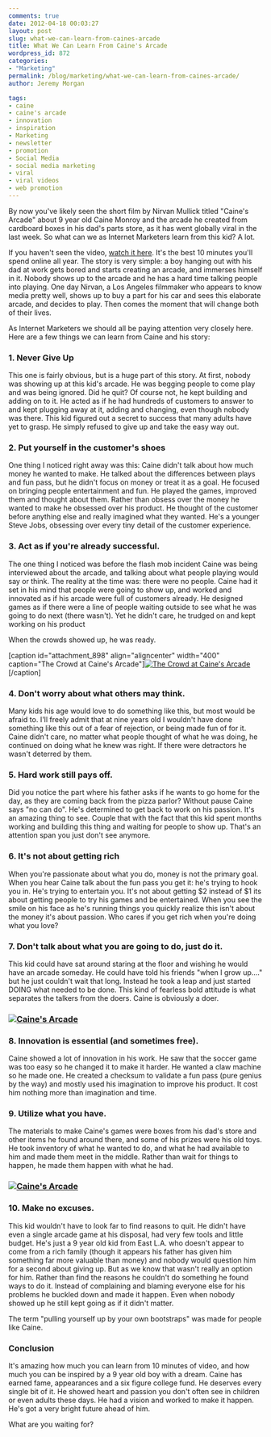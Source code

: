 ```yaml
---
comments: true
date: 2012-04-18 00:03:27
layout: post
slug: what-we-can-learn-from-caines-arcade
title: What We Can Learn From Caine's Arcade
wordpress_id: 872
categories:
- "Marketing"
permalink: /blog/marketing/what-we-can-learn-from-caines-arcade/
author: Jeremy Morgan

tags:
- caine
- caine's arcade
- innovation
- inspiration
- Marketing
- newsletter
- promotion
- Social Media
- social media marketing
- viral
- viral videos
- web promotion
---
```


By now you've likely seen the short film by Nirvan Mullick titled "Caine's Arcade" about 9 year old Caine Monroy and the arcade he created from cardboard boxes in his dad's parts store, as it has went globally viral in the last week. So what can we as Internet Marketers learn from this kid? A lot.





If you haven't seen the video, [watch it here](http://www.cainesarcade.com/). It's the best 10 minutes you'll spend online all year. The story is very simple: a boy hanging out with his dad at work gets bored and starts creating an arcade, and immerses himself in it. Nobody shows up to the arcade and he has a hard time talking people into playing. One day Nirvan, a Los Angeles filmmaker who appears to know media pretty well, shows up to buy a part for his car and sees this elaborate arcade, and decides to play. Then comes the moment that will change both of their lives.

As Internet Marketers we should all be paying attention very closely here. Here are a few things we can learn from Caine and his story:


### 1. Never Give Up


This one is fairly obvious, but is a huge part of this story. At first, nobody was showing up at this kid's arcade. He was begging people to come play and was being ignored. Did he quit? Of course not, he kept building and adding on to it. He acted as if he had hundreds of customers to answer to and kept plugging away at it, adding and changing, even though nobody was there. This kid figured out a secret to success that many adults have yet to grasp. He simply refused to give up and take the easy way out.




### 2. Put yourself in the customer's shoes


One thing I noticed right away was this: Caine didn't talk about how much money he wanted to make. He talked about the differences between plays and fun pass, but he didn't focus on money or treat it as a goal. He focused on bringing people entertainment and fun. He played the games, improved them and thought about them. Rather than obsess over the money he wanted to make he obsessed over his product. He thought of the customer before anything else and really imagined what they wanted. He's a younger Steve Jobs, obsessing over every tiny detail of the customer experience.




### 3. Act as if you're already successful.


The one thing I noticed was before the flash mob incident Caine was being interviewed about the arcade, and talking about what people playing would say or think. The reality at the time was: there were no people. Caine had it set in his mind that people were going to show up, and worked and innovated as if his arcade were full of customers already. He designed games as if there were a line of people waiting outside to see what he was going to do next (there wasn't). Yet he didn't care, he trudged on and kept working on his product

When the crowds showed up, he was ready.

[caption id="attachment_898" align="aligncenter" width="400" caption="The Crowd at Caine's Arcade"][![The Crowd at Caine's Arcade](http://jeremymorgan.s3.amazonaws.com/wp-content/uploads/2012/04/caines-arcade.jpg)](http://jeremymorgan.s3.amazonaws.com/wp-content/uploads/2012/04/caines-arcade.jpg)[/caption]




### 4. Don't worry about what others may think.


Many kids his age would love to do something like this, but most would be afraid to. I'll freely admit that at nine years old I wouldn't have done something like this out of a fear of rejection, or being made fun of for it. Caine didn't care, no matter what people thought of what he was doing, he continued on doing what he knew was right. If there were detractors he wasn't deterred by them.




### 5. Hard work still pays off.


Did you notice the part where his father asks if he wants to go home for the day, as they are coming back from the pizza parlor? Without pause Caine says "no can do". He's determined to get back to work on his passion. It's an amazing thing to see. Couple that with the fact that this kid spent months working and building this thing and waiting for people to show up. That's an attention span you just don't see anymore.




### 6. It's not about getting rich


When you're passionate about what you do, money is not the primary goal. When you hear Caine talk about the fun pass you get it: he's trying to hook you in. He's trying to entertain you. It's not about getting $2 instead of $1 its about getting people to try his games and be entertained. When you see the smile on his face as he's running things you quickly realize this isn't about the money it's about passion. Who cares if you get rich when you're doing what you love?




### 7. Don't talk about what you are going to do, just do it.


This kid could have sat around staring at the floor and wishing he would have an arcade someday. He could have told his friends "when I grow up...." but he just couldn't wait that long. Instead he took a leap and just started DOING what needed to be done. This kind of fearless bold attitude is what separates the talkers from the doers. Caine is obviously a doer.




### [![Caine's Arcade](http://jeremymorgan.s3.amazonaws.com/wp-content/uploads/2012/04/caines-arcade-2.jpg)](http://jeremymorgan.s3.amazonaws.com/wp-content/uploads/2012/04/caines-arcade-2.jpg)





### 8. Innovation is essential (and sometimes free).


Caine showed a lot of innovation in his work. He saw that the soccer game was too easy so he changed it to make it harder. He wanted a claw machine so he made one. He created a checksum to validate a fun pass (pure genius by the way) and mostly used his imagination to improve his product. It cost him nothing more than imagination and time.




### 9. Utilize what you have.


The materials to make Caine's games were boxes from his dad's store and other items he found around there, and some of his prizes were his old toys. He took inventory of what he wanted to do, and what he had available to him and made them meet in the middle. Rather than wait for things to happen, he made them happen with what he had.




### [![Caine's Arcade](http://jeremymorgan.s3.amazonaws.com/wp-content/uploads/2012/04/caines-arcade-3.jpg)](http://jeremymorgan.s3.amazonaws.com/wp-content/uploads/2012/04/caines-arcade-3.jpg)





### 10. Make no excuses.


This kid wouldn't have to look far to find reasons to quit. He didn't have even a single arcade game at his disposal, had very few tools and little budget. He's just a 9 year old kid from East L.A. who doesn't appear to come from a rich family (though it appears his father has given him something far more valuable than money) and nobody would question him for a second about giving up. But as we know that wasn't really an option for him. Rather than find the reasons he couldn't do something he found ways to do it. Instead of complaining and blaming everyone else for his problems he buckled down and made it happen. Even when nobody showed up he still kept going as if it didn't matter.

The term "pulling yourself up by your own bootstraps" was made for people like Caine.




### Conclusion


It's amazing how much you can learn from 10 minutes of video, and how much you can be inspired by a 9 year old boy with a dream. Caine has earned fame, appearances and a six figure college fund. He deserves every single bit of it. He showed heart and passion you don't often see in children or even adults these days. He had a vision and worked to make it happen. He's got a very bright future ahead of him.

What are you waiting for?


